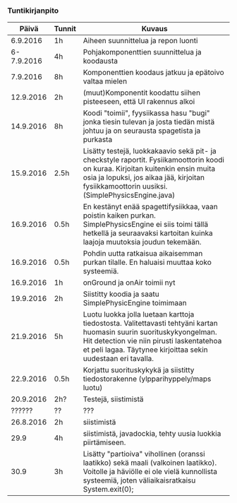 ### Tuntikirjanpito
Päivä | Tunnit | Kuvaus
--------------- | ----- | ------
6.9.2016 | 1h | Aiheen suunnittelua ja repon luonti
6-7.9.2016 | 4h | Pohjakomponenttien suunnittelua ja koodausta
7.9.2016 | 8h | Komponenttien koodaus jatkuu ja epätoivo valtaa mielen
12.9.2016| 2h | (muut)Komponentit koodattu siihen pisteeseen, että UI rakennus alkoi
14.9.2016 | 8h | Koodi "toimii", fyysiikassa hasu "bugi" jonka tiesin tulevan ja josta tiedän mistä johtuu ja on seurausta spagetista ja purkasta
15.9.2016 | 2.5h |Lisätty testejä, luokkakaavio sekä pit- ja checkstyle raportit. Fysiikamoottorin koodi on kuraa. Kirjoitan kuitenkin ensin muita osia ja lopuksi, jos aikaa jää, kirjoitan fysiikkamoottorin uusiksi. (SimplePhysicsEngine.java)
16.9.2016 | 0.5h | En kestänyt enää spagettifysiikkaa, vaan poistin kaiken purkan. SimplePhysicsEngine ei siis toimi tällä hetkellä ja seuraavaksi kartoitan kuinka laajoja muutoksia joudun tekemään.
16.9.2016 | 0.5h | Pohdin uutta ratkaisua aikaisemman purkan tilalle. En haluaisi muuttaa koko systeemiä.
16.9.2016 | 1h | onGround ja onAir toimii nyt
19.9.2016 | 2h | Siistitty koodia ja saatu SimplePhysicEngine toimimaan
21.9.2016 | 5h | Luotu luokka jolla luetaan karttoja tiedostosta. Valitettavasti tehtyäni kartan huomasin suurin suorituskykyongelman. Hit detection vie niin pirusti laskentatehoa et peli lagaa. Täytynee kirjoittaa sekin uudestaan eri tavalla.
22.9.2016 | 0.5h | Korjattu suorituskykykä ja siistitty tiedostorakenne (ylpparihyppely/maps luotu)
20.9.2016 | 2h? | Testejä, siistimistä
??????| ?? | ???
26.8.2016 | 2h | siistimistä
29.9 | 4h | siistimistä, javadockia, tehty uusia luokkia piirtämiseen.
30.9 | 3h | Lisätty "partioiva" vihollinen (oranssi laatikko) sekä maali (valkoinen laatikko). Voitolle ja häviölle ei ole vielä kunnollista systeemiä, joten väliaikaisratkaisu System.exit(0);
